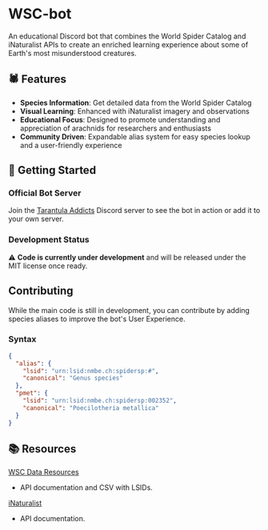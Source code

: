 # WSC-bot

An educational Discord bot that combines the World Spider Catalog and iNaturalist APIs to create an enriched learning experience about some of Earth's most misunderstood creatures.

## 🕷️ Features

- **Species Information**: Get detailed data from the World Spider Catalog
- **Visual Learning**: Enhanced with iNaturalist imagery and observations
- **Educational Focus**: Designed to promote understanding and appreciation of arachnids for researchers and enthusiasts
- **Community Driven**: Expandable alias system for easy species lookup and a user-friendly experience

## 🚀 Getting Started

### Official Bot Server
Join the [Tarantula Addicts](https://discord.gg/ta) Discord server to see the bot in action or add it to your own server.

### Development Status
⚠️ **Code is currently under development** and will be released under the MIT license once ready.

## Contributing

While the main code is still in development, you can contribute by adding species aliases to improve the bot's User Experience.

### Syntax

```json
{
  "alias": {
    "lsid": "urn:lsid:nmbe.ch:spidersp:#",
    "canonical": "Genus species"
  },
  "pmet": {
    "lsid": "urn:lsid:nmbe.ch:spidersp:002352",
    "canonical": "Poecilotheria metallica"
  }
}
```

## 📚 Resources

[WSC Data Resources](https://wsc.nmbe.ch/dataresources)
- API documentation and CSV with LSIDs.

[iNaturalist](https://api.inaturalist.org/v1/docs/)
- API documentation.
